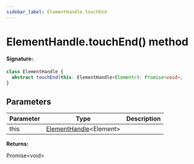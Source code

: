 ```yaml
---
sidebar_label: ElementHandle.touchEnd
---
```


# ElementHandle.touchEnd() method

#### Signature:

```typescript
class ElementHandle {
  abstract touchEnd(this: ElementHandle<Element>): Promise<void>;
}
```

## Parameters

| Parameter | Type                                                         | Description |
| --------- | ------------------------------------------------------------ | ----------- |
| this      | [ElementHandle](./puppeteer.elementhandle.md)&lt;Element&gt; |             |

**Returns:**

Promise&lt;void&gt;
